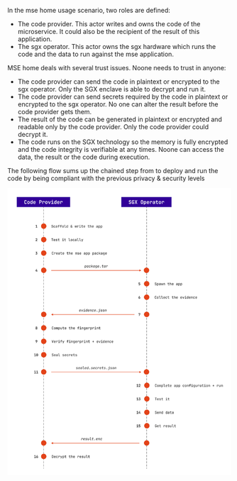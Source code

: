 In the mse home usage scenario, two roles are defined:

- The code provider. This actor writes and owns the code of the microservice. It could also be the recipient of the result of this application.
- The sgx operator. This actor owns the sgx hardware which runs the code and the data to run against the mse application.

MSE home deals with several trust issues. Noone needs to trust in anyone:

- The code provider can send the code in plaintext or encrypted to the sgx operator. Only the SGX enclave is able to decrypt and run it.
- The code provider can send secrets required by the code in plaintext or encrypted to the sgx operator. No one can alter the result before the code provider gets them.
- The result of the code can be generated in plaintext or encrypted and readable only by the code provider. Only the code provider could decrypt it.
- The code runs on the SGX technology so the memory is fully encrypted and the code integrity is verifiable at any times. Noone can access the data, the result or the code during execution.

The following flow sums up the chained step from to deploy and run the code by being compliant with the previous privacy & security levels

![](./images/deploy.png)
